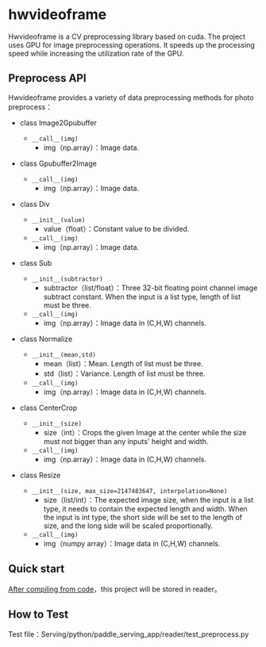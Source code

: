 # hwvideoframe

Hwvideoframe is a CV preprocessing library based on cuda. The project uses GPU for image preprocessing operations. It speeds up the processing speed while increasing the utilization rate of the GPU.

## Preprocess API

Hwvideoframe provides a variety of data preprocessing methods for photo preprocess：

- class Image2Gpubuffer

  - `__call__(img)`
    - img（np.array）：Image data.

- class Gpubuffer2Image

  - `__call__(img)`
    - img（np.array）：Image data.

- class Div

  - `__init__(value)`
    - value（float）：Constant value to be divided.
  - `__call__(img)`
    - img（np.array）：Image data.

- class Sub

  - `__init__(subtractor)`
    - subtractor（list/float）：Three 32-bit floating point channel image subtract constant. When the input is a list type, length of list must be three.
  - `__call__(img)`
    - img（np.array）：Image data in (C,H,W) channels.

- class Normalize

  - `__init__(mean,std)`
    - mean（list）：Mean. Length of list must be three.
    - std（list）：Variance. Length of list must be three.
  - `__call__(img)`
    - img（np.array）：Image data in (C,H,W) channels.

- class CenterCrop

  - `__init__(size)`
    - size（int）：Crops the given Image at the center while the size must not bigger than any inputs' height and width.
  - `__call__(img)`
    - img（np.array）：Image data in (C,H,W) channels.

- class Resize

  - `__init__(size, max_size=2147483647, interpolation=None)`
    - size（list/int）：The expected image size, when the input is a list type, it needs to contain the expected length and width. When the input is int type, the short side will be set to the length of size, and the long side will be scaled proportionally.
  - `__call__(img)`
    - img（numpy array）：Image data in (C,H,W) channels.

## Quick start

[After compiling from code](https://github.com/PaddlePaddle/Serving/blob/develop/doc/COMPILE.md)，this project will be stored in reader。

## How to Test

Test file：Serving/python/paddle_serving_app/reader/test_preprocess.py
